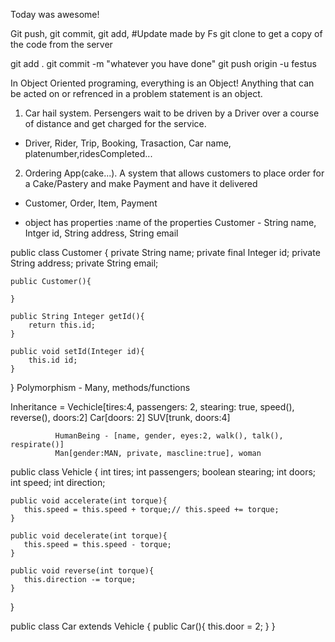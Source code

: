 Today was awesome!

Git push, git commit, git add, #Update made by Fs
git clone to get a copy of the code from the server

git add . 
git commit -m "whatever you have done"
git push origin -u festus

In Object Oriented programing, everything is an Object!
Anything that can be acted on or refrenced in a problem statement 
is an object.

1. Car hail system. Persengers wait to be driven by a Driver over a 
course of distance and get charged for the service.
- Driver, Rider, Trip, Booking, Trasaction, Car
name, platenumber,ridesCompleted...

2. Ordering App(cake...). A system that allows customers to place
order for a Cake/Pastery and make Payment and have it delivered
- Customer, Order, Item, Payment

- object has properties :name of the properties
Customer - String name, Intger id, String address, String email

public class Customer {
    private String name; 
    private final Integer id;
    private String address;
    private String email;
    
    public Customer(){

    }

    public String Integer getId(){
        return this.id;
    }

    public void setId(Integer id){
        this.id id;
    }
}
Polymorphism - Many, methods/functions

Inheritance = Vechicle[tires:4, passengers: 2, stearing: true, speed(), reverse(), doors:2]
              Car[doors: 2]
              SUV[trunk, doors:4]

              HumanBeing - [name, gender, eyes:2, walk(), talk(), respirate()]
              Man[gender:MAN, private, mascline:true], woman

 public class Vehicle {
    int tires;
    int passengers;
    boolean stearing;
    int doors;
    int speed;
    int direction;

    public void accelerate(int torque){
       this.speed = this.speed + torque;// this.speed += torque;
    }

    public void decelerate(int torque){
       this.speed = this.speed - torque;
    }

    public void reverse(int torque){
       this.direction -= torque;
    }
 }

 public class Car extends Vehicle {
    public Car(){
        this.door = 2;
    }
 }


